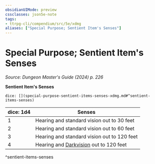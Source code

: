 ```yaml
---
obsidianUIMode: preview
cssclasses: json5e-note
tags:
- ttrpg-cli/compendium/src/5e/xdmg
aliases: ["Special Purpose; Sentient Item's Senses"]
---
```

# Special Purpose; Sentient Item's Senses
*Source: Dungeon Master's Guide (2024) p. 226* 

**Sentient Item's Senses**

`dice: [](special-purpose-sentient-items-senses-xdmg.md#^sentient-items-senses)`

| dice: 1d4 | Senses |
|-----------|--------|
| 1 | Hearing and standard vision out to 30 feet |
| 2 | Hearing and standard vision out to 60 feet |
| 3 | Hearing and standard vision out to 120 feet |
| 4 | Hearing and [Darkvision](3-Mechanics/CLI/rules/senses.md#Darkvision) out to 120 feet |
^sentient-items-senses